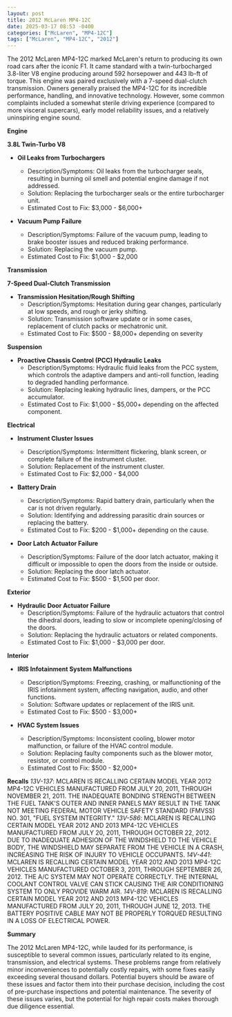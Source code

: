 ```yaml
---
layout: post
title: 2012 McLaren MP4-12C
date: 2025-03-17 08:53 -0400
categories: ["McLaren", "MP4-12C"]
tags: ["McLaren", "MP4-12C", "2012"]
---
```

The 2012 McLaren MP4-12C marked McLaren's return to producing its own road cars after the iconic F1. It came standard with a twin-turbocharged 3.8-liter V8 engine producing around 592 horsepower and 443 lb-ft of torque. This engine was paired exclusively with a 7-speed dual-clutch transmission. Owners generally praised the MP4-12C for its incredible performance, handling, and innovative technology. However, some common complaints included a somewhat sterile driving experience (compared to more visceral supercars), early model reliability issues, and a relatively uninspiring engine sound.

**Engine**

**3.8L Twin-Turbo V8**
*   **Oil Leaks from Turbochargers**
    *   Description/Symptoms: Oil leaks from the turbocharger seals, resulting in burning oil smell and potential engine damage if not addressed.
    *   Solution: Replacing the turbocharger seals or the entire turbocharger unit.
    *   Estimated Cost to Fix: $3,000 - $6,000+

*   **Vacuum Pump Failure**
    *   Description/Symptoms: Failure of the vacuum pump, leading to brake booster issues and reduced braking performance.
    *   Solution: Replacing the vacuum pump.
    *   Estimated Cost to Fix: $1,000 - $2,000

**Transmission**

**7-Speed Dual-Clutch Transmission**
*   **Transmission Hesitation/Rough Shifting**
    *   Description/Symptoms: Hesitation during gear changes, particularly at low speeds, and rough or jerky shifting.
    *   Solution: Transmission software update or in some cases, replacement of clutch packs or mechatronic unit.
    *   Estimated Cost to Fix: $500 - $8,000+ depending on severity

**Suspension**

*   **Proactive Chassis Control (PCC) Hydraulic Leaks**
    *   Description/Symptoms: Hydraulic fluid leaks from the PCC system, which controls the adaptive dampers and anti-roll function, leading to degraded handling performance.
    *   Solution: Replacing leaking hydraulic lines, dampers, or the PCC accumulator.
    *   Estimated Cost to Fix: $1,000 - $5,000+ depending on the affected component.

**Electrical**

*   **Instrument Cluster Issues**
    *   Description/Symptoms: Intermittent flickering, blank screen, or complete failure of the instrument cluster.
    *   Solution: Replacement of the instrument cluster.
    *   Estimated Cost to Fix: $2,000 - $4,000

*   **Battery Drain**
    *   Description/Symptoms: Rapid battery drain, particularly when the car is not driven regularly.
    *   Solution: Identifying and addressing parasitic drain sources or replacing the battery.
    *   Estimated Cost to Fix: $200 - $1,000+ depending on the cause.

*   **Door Latch Actuator Failure**
    *   Description/Symptoms: Failure of the door latch actuator, making it difficult or impossible to open the doors from the inside or outside.
    *   Solution: Replacing the door latch actuator.
    *   Estimated Cost to Fix: $500 - $1,500 per door.

**Exterior**

*   **Hydraulic Door Actuator Failure**
    *   Description/Symptoms: Failure of the hydraulic actuators that control the dihedral doors, leading to slow or incomplete opening/closing of the doors.
    *   Solution: Replacing the hydraulic actuators or related components.
    *   Estimated Cost to Fix: $1,000 - $3,000 per door.

**Interior**

*   **IRIS Infotainment System Malfunctions**
    *   Description/Symptoms: Freezing, crashing, or malfunctioning of the IRIS infotainment system, affecting navigation, audio, and other functions.
    *   Solution: Software updates or replacement of the IRIS unit.
    *   Estimated Cost to Fix: $500 - $3,000+

*   **HVAC System Issues**
    * Description/Symptoms: Inconsistent cooling, blower motor malfunction, or failure of the HVAC control module.
    * Solution: Replacing faulty components such as the blower motor, resistor, or control module.
    * Estimated Cost to Fix: $500 - $2,000+

**Recalls**
*13V-137*: MCLAREN IS RECALLING CERTAIN MODEL YEAR 2012 MP4-12C VEHICLES MANUFACTURED FROM JULY 20, 2011, THROUGH NOVEMBER 21, 2011. THE INADEQUATE BONDING STRENGTH BETWEEN THE FUEL TANK'S OUTER AND INNER PANELS MAY RESULT IN THE TANK NOT MEETING FEDERAL MOTOR VEHICLE SAFETY STANDARD (FMVSS) NO. 301, "FUEL SYSTEM INTEGRITY."
*13V-586*: MCLAREN IS RECALLING CERTAIN MODEL YEAR 2012 AND 2013 MP4-12C VEHICLES MANUFACTURED FROM JULY 20, 2011, THROUGH OCTOBER 22, 2012. DUE TO INADEQUATE ADHESION OF THE WINDSHIELD TO THE VEHICLE BODY, THE WINDSHIELD MAY SEPARATE FROM THE VEHICLE IN A CRASH, INCREASING THE RISK OF INJURY TO VEHICLE OCCUPANTS.
*14V-441*: MCLAREN IS RECALLING CERTAIN MODEL YEAR 2012 AND 2013 MP4-12C VEHICLES MANUFACTURED OCTOBER 3, 2011, THROUGH SEPTEMBER 26, 2012. THE A/C SYSTEM MAY NOT OPERATE CORRECTLY. THE INTERNAL COOLANT CONTROL VALVE CAN STICK CAUSING THE AIR CONDITIONING SYSTEM TO ONLY PROVIDE WARM AIR.
*14V-819*: MCLAREN IS RECALLING CERTAIN MODEL YEAR 2012 AND 2013 MP4-12C VEHICLES MANUFACTURED FROM JULY 20, 2011, THROUGH JUNE 12, 2013. THE BATTERY POSITIVE CABLE MAY NOT BE PROPERLY TORQUED RESULTING IN A LOSS OF ELECTRICAL POWER.

**Summary**

The 2012 McLaren MP4-12C, while lauded for its performance, is susceptible to several common issues, particularly related to its engine, transmission, and electrical systems. These problems range from relatively minor inconveniences to potentially costly repairs, with some fixes easily exceeding several thousand dollars. Potential buyers should be aware of these issues and factor them into their purchase decision, including the cost of pre-purchase inspections and potential maintenance. The severity of these issues varies, but the potential for high repair costs makes thorough due diligence essential.

